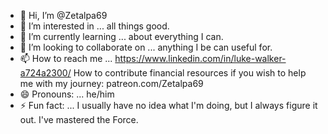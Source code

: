 - 👋 Hi, I’m @Zetalpa69
- 👀 I’m interested in ... all things good.
- 🌱 I’m currently learning ... about everything I can.
- 💞️ I’m looking to collaborate on ... anything I be can useful for.
- 📫 How to reach me ... https://www.linkedin.com/in/luke-walker-a724a2300/ How to contribute financial resources if you wish to help me with my journey: patreon.com/Zetalpa69
- 😄 Pronouns: ... he/him
- ⚡ Fun fact: ... I usually have no idea what I'm doing, but I always figure it out. I've mastered the Force.

<!---
Zetalpa69/Zetalpa69 is a ✨ special ✨ repository because its `README.md` (this file) appears on your GitHub profile.
You can click the Preview link to take a look at your changes.
--->
